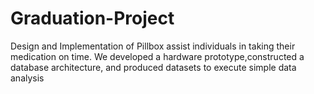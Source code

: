 # Graduation-Project
Design and Implementation of Pillbox assist individuals in taking their medication on time.
We developed a hardware prototype,constructed a database architecture, and produced datasets to execute simple data analysis
